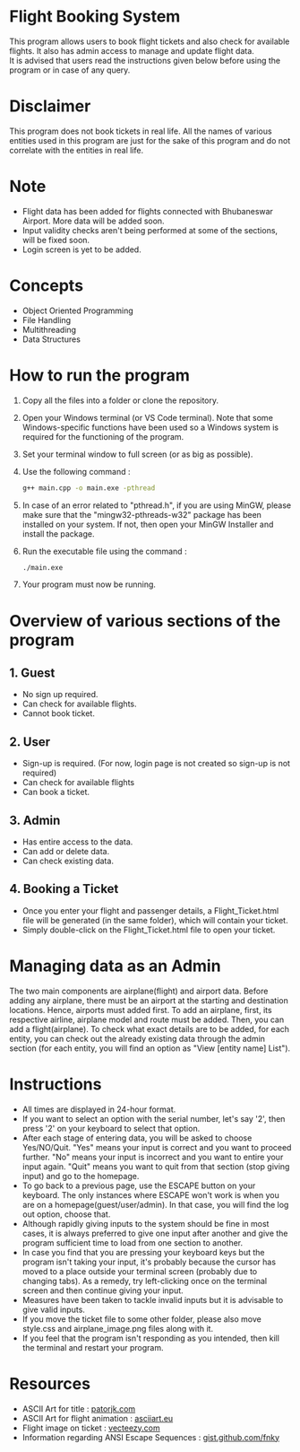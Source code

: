 # Flight Booking System

This program allows users to book flight tickets and also check for available flights. It also has admin access to manage and update flight data.   
It is advised that users read the instructions given below before using the program or in case of any query.

# Disclaimer

This program does not book tickets in real life. All the names of various entities used in this program are just for the sake of this program and do not correlate with the entities in real life.

# Note
- Flight data has been added for flights connected with Bhubaneswar Airport. More data will be added soon.
- Input validity checks aren't being performed at some of the sections, will be fixed soon.
- Login screen is yet to be added.

# Concepts

- Object Oriented Programming
- File Handling
- Multithreading
- Data Structures

# How to run the program

1. Copy all the files into a folder or clone the repository.
2. Open your Windows terminal (or VS Code terminal). Note that some Windows-specific functions have been used so a Windows system is required for the functioning of the program.
3. Set your terminal window to full screen (or as big as possible).
4. Use the following command :
   ```bash
   g++ main.cpp -o main.exe -pthread
   ```

5. In case of an error related to "pthread.h", if you are using MinGW, please make sure that the "mingw32-pthreads-w32" package has been installed on your system. If not, then open your MinGW Installer and install the package.

6. Run the executable file using the command :
   ```bash
   ./main.exe
   ```

7. Your program must now be running.

# Overview of various sections of the program

## 1. Guest

- No sign up required.
- Can check for available flights.
- Cannot book ticket.

## 2. User

- Sign-up is required. (For now, login page is not created so sign-up is not required)
- Can check for available flights
- Can book a ticket.

## 3. Admin

- Has entire access to the data.
- Can add or delete data.
- Can check existing data.

## 4. Booking a Ticket

- Once you enter your flight and passenger details, a Flight_Ticket.html file will be generated (in the same folder), which will contain your ticket.
- Simply double-click on the Flight_Ticket.html file to open your ticket. 

# Managing data as an Admin

The two main components are airplane(flight) and airport data. Before adding any airplane, there must be an airport at the starting and destination locations. Hence, airports must added first. To add an airplane, first, its respective airline, airplane model and route must be added. Then, you can add a flight(airplane). To check what exact details are to be added, for each entity, you can check out the already existing data through the admin section (for each entity, you will find an option as "View [entity name] List").

# Instructions

- All times are displayed in 24-hour format.
- If you want to select an option with the serial number, let's say '2', then press '2' on your keyboard to select that option.
- After each stage of entering data, you will be asked to choose Yes/NO/Quit. "Yes" means your input is correct and you want to proceed further. "No" means your input is incorrect and you want to entire your input again. "Quit" means you want to quit from that section (stop giving input) and go to the homepage.
- To go back to a previous page, use the ESCAPE button on your keyboard. The only instances where ESCAPE won't work is when you are on a homepage(guest/user/admin). In that case, you will find the log out option, choose that.
- Although rapidly giving inputs to the system should be fine in most cases, it is always preferred to give one input after another and give the program sufficient time to load from one section to another.
- In case you find that you are pressing your keyboard keys but the program isn't taking your input, it's probably because the cursor has moved to a place outside your terminal screen (probably due to changing tabs). As a remedy, try left-clicking once on the terminal screen and then continue giving your input.
- Measures have been taken to tackle invalid inputs but it is advisable to give valid inputs.
- If you move the ticket file to some other folder, please also move style.css and airplane_image.png files along with it.
- If you feel that the program isn't responding as you intended, then kill the terminal and restart your program.

# Resources

- ASCII Art for title : [patorjk.com](https://patorjk.com/software/taag/#p=display&f=Graffiti&t=Type%20Something%20)
- ASCII Art for flight animation : [asciiart.eu](https://www.asciiart.eu/vehicles/airplanes)
- Flight image on ticket : [vecteezy.com](https://www.vecteezy.com/png/37277848-flying-airplane-isolated-on-background-3d-rendering-illustration)
- Information regarding ANSI Escape Sequences : [gist.github.com/fnky](https://gist.github.com/fnky/458719343aabd01cfb17a3a4f7296797)
